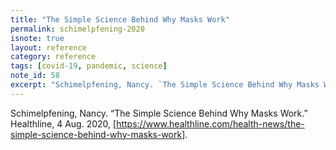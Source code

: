 ```yaml
---
title: "The Simple Science Behind Why Masks Work"
permalink: schimelpfening-2020
isnote: true
layout: reference
category: reference
tags: [covid-19, pandemic, science]
note_id: 58
excerpt: "Schimelpfening, Nancy. `The Simple Science Behind Why Masks Work.` Healthline, 4 Aug. 2020, [http://www.healthline.com/health-news/the-simple-science-behind-why-masks-work]."
---
```


Schimelpfening, Nancy. “The Simple Science Behind Why Masks Work.” Healthline, 4 Aug. 2020, [https://www.healthline.com/health-news/the-simple-science-behind-why-masks-work].
